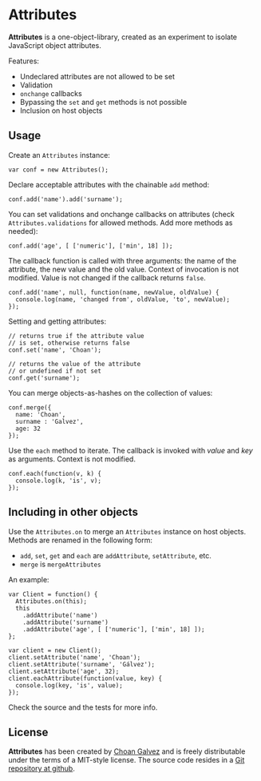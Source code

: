 # Attributes

**Attributes** is a one-object-library, created as an experiment to isolate JavaScript object attributes.

Features:

  * Undeclared attributes are not allowed to be set
  * Validation
  * `onchange` callbacks
  * Bypassing the `set` and `get` methods is not possible
  * Inclusion on host objects

## Usage

Create an `Attributes` instance:

    var conf = new Attributes();

Declare acceptable attributes with the chainable `add` method:

    conf.add('name').add('surname');

You can set validations and onchange callbacks on attributes (check `Attributes.validations` for allowed methods. Add more methods as needed):

    conf.add('age', [ ['numeric'], ['min', 18] ]);

The callback function is called with three arguments: the name of the attribute, the new value and the old value. Context of invocation is not modified. Value is not changed if the callback returns `false`.

    conf.add('name', null, function(name, newValue, oldValue) {
      console.log(name, 'changed from', oldValue, 'to', newValue);
    });

Setting and getting attributes:

    // returns true if the attribute value
    // is set, otherwise returns false
    conf.set('name', 'Choan');
    
    // returns the value of the attribute
    // or undefined if not set
    conf.get('surname');

You can merge objects-as-hashes on the collection of values:

    conf.merge({
      name: 'Choan',
      surname : 'Galvez',
      age: 32
    });

Use the `each` method to iterate. The callback is invoked with <var>value</var> and <var>key</var> as arguments. Context is not modified.

    conf.each(function(v, k) {
      console.log(k, 'is', v);
    });


## Including in other objects

Use the `Attributes.on` to merge an `Attributes` instance on host objects. Methods are renamed in the following form:

  * `add`, `set`, `get` and `each` are `addAttribute`, `setAttribute`, etc.
  * `merge` is `mergeAttributes`

An example:

    var Client = function() {
      Attributes.on(this);
      this
        .addAttribute('name')
        .addAttribute('surname')
        .addAttribute('age', [ ['numeric'], ['min', 18] ]);
    };
  
    var client = new Client();
    client.setAttribute('name', 'Choan');
    client.setAttribute('surname', 'Gálvez');
    client.setAttribute('age', 32);
    client.eachAttribute(function(value, key) {
      console.log(key, 'is', value);
    });

Check the source and the tests for more info.

## License

**Attributes** has been created by <a href="http://choangalvez.nom.es/" hreflang="es">Choan Galvez</a> and is freely distributable under the terms of a MIT-style license. The source code resides in a <a href="http://github.com/choan/js_attributes/">Git repository at github</a>.